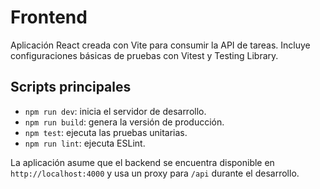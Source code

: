 # Frontend

Aplicación React creada con Vite para consumir la API de tareas. Incluye configuraciones básicas de pruebas con Vitest y Testing Library.

## Scripts principales

- `npm run dev`: inicia el servidor de desarrollo.
- `npm run build`: genera la versión de producción.
- `npm test`: ejecuta las pruebas unitarias.
- `npm run lint`: ejecuta ESLint.

La aplicación asume que el backend se encuentra disponible en `http://localhost:4000` y usa un proxy para `/api` durante el desarrollo.
